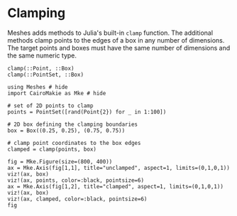# Clamping

Meshes adds methods to Julia's built-in `clamp` function. The additional methods clamp points to the edges of a box in any number of dimensions. The target points and boxes must have the same number of dimensions and the same numeric type.

```@docs
clamp(::Point, ::Box)
clamp(::PointSet, ::Box)
```

```@example clamping
using Meshes # hide
import CairoMakie as Mke # hide

# set of 2D points to clamp
points = PointSet([rand(Point{2}) for _ in 1:100])

# 2D box defining the clamping boundaries
box = Box((0.25, 0.25), (0.75, 0.75))

# clamp point coordinates to the box edges
clamped = clamp(points, box)

fig = Mke.Figure(size=(800, 400))
ax = Mke.Axis(fig[1,1], title="unclamped", aspect=1, limits=(0,1,0,1))
viz!(ax, box)
viz!(ax, points, color=:black, pointsize=6)
ax = Mke.Axis(fig[1,2], title="clamped", aspect=1, limits=(0,1,0,1))
viz!(ax, box)
viz!(ax, clamped, color=:black, pointsize=6)
fig
```
